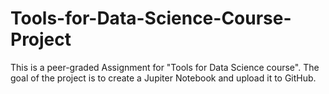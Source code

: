 # Tools-for-Data-Science-Course-Project
This is a peer-graded Assignment for "Tools for Data Science course".
The goal of the project is to create a Jupiter Notebook and upload it to GitHub.
